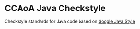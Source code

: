 # CCAoA Java Checkstyle

Checkstyle standards for Java code based on [Google Java Style](https://google.github.io/styleguide/javaguide.html)
